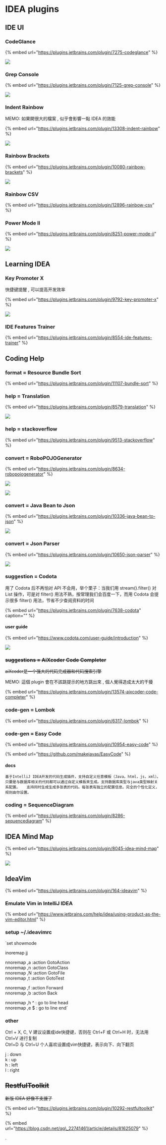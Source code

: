 # IDEA plugins

## IDE UI

### CodeGlance

{% embed url="https://plugins.jetbrains.com/plugin/7275-codeglance" %}

![](https://plugins.jetbrains.com/files/7275/screenshot_16821.png)

### Grep Console

{% embed url="https://plugins.jetbrains.com/plugin/7125-grep-console" %}

![](../.gitbook/assets/image_2020-11-02_10-14-18.png)

### Indent Rainbow

MEMO: 如果開很大的檔案 , 似乎會影響一點 IDEA 的效能

{% embed url="https://plugins.jetbrains.com/plugin/13308-indent-rainbow" %}

![](https://plugins.jetbrains.com/files/13308/screenshot_20509.png)

### Rainbow Brackets

{% embed url="https://plugins.jetbrains.com/plugin/10080-rainbow-brackets" %}

![](https://plugins.jetbrains.com/files/10080/screenshot_17374.png)

### Rainbow CSV

{% embed url="https://plugins.jetbrains.com/plugin/12896-rainbow-csv" %}

### Power Mode II

{% embed url="https://plugins.jetbrains.com/plugin/8251-power-mode-ii" %}

![](https://plugins.jetbrains.com/files/8251/screenshot_15884.png)

## Learning IDEA

### Key Promoter X

快捷键提醒 , 可以提高开发效率

{% embed url="https://plugins.jetbrains.com/plugin/9792-key-promoter-x" %}

![](https://plugins.jetbrains.com/files/9792/screenshot_17105.png)

### IDE Features Trainer

{% embed url="https://plugins.jetbrains.com/plugin/8554-ide-features-trainer" %}

## Coding Help

### format = Resource Bundle Sort

{% embed url="https://plugins.jetbrains.com/plugin/11107-bundle-sort" %}

### help = Translation

{% embed url="https://plugins.jetbrains.com/plugin/8579-translation" %}

![](../.gitbook/assets/screen-shot-2020-11-04-at-07.49.15.png)

### help = stackoverflow

{% embed url="https://plugins.jetbrains.com/plugin/9513-stackoverflow" %}

### convert = RoboPOJOGenerator

{% embed url="https://plugins.jetbrains.com/plugin/8634-robopojogenerator" %}

![](../.gitbook/assets/screen-shot-2020-11-04-at-08.07.47.png)

![](../.gitbook/assets/screen-shot-2020-11-04-at-08.08.43.png)

### convert = Java Bean to Json

{% embed url="https://plugins.jetbrains.com/plugin/10336-java-bean-to-json" %}

![](../.gitbook/assets/screen-shot-2020-11-04-at-08.06.11.png)

### convert = Json Parser

{% embed url="https://plugins.jetbrains.com/plugin/10650-json-parser" %}

![](https://plugins.jetbrains.com/files/10650/screenshot_19190.png)



### suggestion = Codota

用了 Codota 后不再怕对 API 不会用，举个栗子：当我们用 stream\(\).filter\(\) 对 List 操作，可是对 filter\(\) 用法不熟，按常理我们会百度一下，而用 Codota 会提示很多 filter\(\) 用法，节省不少查阅资料的时间

{% embed url="https://plugins.jetbrains.com/plugin/7638-codota" caption="" %}

#### user guide

{% embed url="https://www.codota.com/user-guide/introduction" %}

![](../.gitbook/assets/screen-shot-2020-11-04-at-08.16.18.png)

### ~~suggestions = AiXcoder Code Completer~~

~~aiXcoder是一个强大的代码完成器和代码搜索引擎~~

MEMO: 這個 plugin 會在不該跳提示的地方跳出來 , 個人覺得造成太大的干擾

{% embed url="https://plugins.jetbrains.com/plugin/13574-aixcoder-code-completer" %}

### code-gen = Lombok

{% embed url="https://plugins.jetbrains.com/plugin/6317-lombok" %}

### code-gen = Easy Code

{% embed url="https://plugins.jetbrains.com/plugin/10954-easy-code" %}

{% embed url="https://github.com/makejavas/EasyCode" %}

#### docs

`基于IntelliJ IDEA开发的代码生成插件，支持自定义任意模板（Java，html，js，xml）。  
只要是与数据库相关的代码都可以通过自定义模板来生成。支持数据库类型与java类型映射关系配置。  
支持同时生成生成多张表的代码。每张表有独立的配置信息。完全的个性化定义，规则由你设置。`

### coding = SequenceDiagram

{% embed url="https://plugins.jetbrains.com/plugin/8286-sequencediagram" %}

## IDEA Mind Map

{% embed url="https://plugins.jetbrains.com/plugin/8045-idea-mind-map" %}

![](https://raw.githubusercontent.com/raydac/netbeans-mmd-plugin/master/assets/screenshotIdeaThumb.jpg)

## IdeaVim

{% embed url="https://plugins.jetbrains.com/plugin/164-ideavim" %}

### Emulate Vim in IntelliJ IDEA

{% embed url="https://www.jetbrains.com/help/idea/using-product-as-the-vim-editor.html" %}

### setup ~/.ideavimrc

`set showmode  
  
inoremap jj <ESC>  
  
nnoremap ,a :action GotoAction<CR>  
nnoremap ,n :action GotoClass<CR>  
nnoremap ,N :action GotoFile<CR>  
nnoremap ,t :action GotoTest<CR>  
  
nnoremap ,f :action Forward<CR>  
nnoremap ,b :action Back<CR>  
  
nnoremap ,h ^ : go to line head  
nnoremap ,e $ : go to line end`  
  


### other

Ctrl + X, C, V 建议设置成ide快捷键，否则在 Ctrl+F 或 Ctrl+H 时，无法用 Ctrl+V 进行复制  
Ctrl+D 与 Ctrl+U 个人喜欢设置成vim快捷键，表示向下、向下翻页

j : down  
k : up  
h : left  
l : right

## ~~RestfulToolkit~~

~~新版 IDEA 好像不支援了~~

{% embed url="https://plugins.jetbrains.com/plugin/10292-restfultoolkit" %}

{% embed url="https://blog.csdn.net/qq\_22741461/article/details/81625079" %}

.

